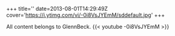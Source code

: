 +++
title=''
date=2013-08-01T14:29:49Z
cover='https://i.ytimg.com/vi/-0i8VsJYEmM/sddefault.jpg'
+++

All content belongs to GlennBeck.
{{< youtube -0i8VsJYEmM >}}
